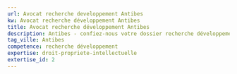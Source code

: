 ```yaml
---
url: Avocat recherche developpement Antibes
kw: Avocat recherche développement Antibes
title: Avocat recherche développement Antibes
description: Antibes - confiez-nous votre dossier recherche développement
tag_ville: Antibes
competence: recherche développement
expertise: droit-propriete-intellectuelle
extertise_id: 2
---
```

